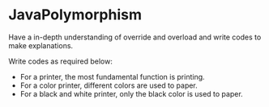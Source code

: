 # JavaPolymorphism

Have a in-depth understanding of override and overload and write codes to make explanations.

Write codes as required below:
- For a printer, the most fundamental function is printing.
- For a color printer, different colors are used to paper.
- For a black and white printer, only the black color is used to paper.
